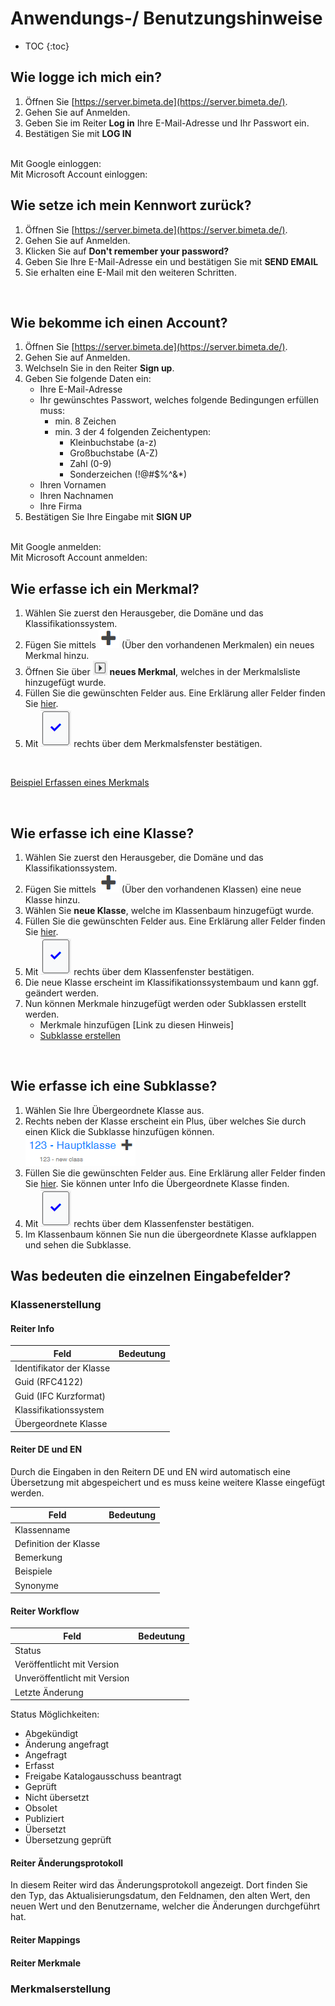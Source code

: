 # Anwendungs-/ Benutzungshinweise

* TOC
{:toc}

## Wie logge ich mich ein?

1. Öffnen Sie [https://server.bimeta.de](https://server.bimeta.de/).
2. Gehen Sie auf Anmelden.
4. Geben Sie im Reiter **Log in** Ihre E-Mail-Adresse und Ihr Passwort ein.
5. Bestätigen Sie mit **LOG IN**

<br>
Mit Google einloggen:


<br>
Mit Microsoft Account einloggen:


<br>

## Wie setze ich mein Kennwort zurück?

1. Öffnen Sie [https://server.bimeta.de](https://server.bimeta.de/).
2. Gehen Sie auf Anmelden.
3. Klicken Sie auf **Don't remember your password?**
4. Geben Sie Ihre E-Mail-Adresse ein und bestätigen Sie mit **SEND EMAIL**
5. Sie erhalten eine E-Mail mit den weiteren Schritten.

<br>

## Wie bekomme ich einen Account?

1. Öffnen Sie [https://server.bimeta.de](https://server.bimeta.de/).
2. Gehen Sie auf Anmelden.
3. Welchseln Sie in den Reiter **Sign up**.
4. Geben Sie folgende Daten ein:
   - Ihre E-Mail-Adresse
   - Ihr gewünschtes Passwort, welches folgende Bedingungen erfüllen muss:
     - min. 8 Zeichen
     - min. 3 der 4 folgenden Zeichentypen:
       - Kleinbuchstabe (a-z)
       - Großbuchstabe (A-Z)
       - Zahl (0-9)
       - Sonderzeichen (!@#$%^&*)
   - Ihren Vornamen
   - Ihren Nachnamen
   - Ihre Firma
5. Bestätigen Sie Ihre Eingabe mit **SIGN UP**

<br>
Mit Google anmelden:


<br>
Mit Microsoft Account anmelden:


<br>

## Wie erfasse ich ein Merkmal?
1. Wählen Sie zuerst den Herausgeber, die Domäne und das Klassifikationssystem.
2. Fügen Sie mittels ![Plus-Symbol](Bilder/Plus-Symbol.png) (Über den vorhandenen Merkmalen) ein neues Merkmal hinzu.
3. Öffnen Sie über ![AufklappenMerkmal](Bilder/AufklappenMerkmal.png) **neues Merkmal**, welches in der Merkmalsliste hinzugefügt wurde.
4. Füllen Sie die gewünschten Felder aus. Eine Erklärung aller Felder finden Sie [hier]().
5. Mit ![Bestaetigung](Bilder/Bestaetigung.png) rechts über dem Merkmalsfenster bestätigen.
<br>
  
[Beispiel Erfassen eines Merkmals](https://www.iorad.com/player/1815762/Erfassen-eines-Merkmals)


<br>


## Wie erfasse ich eine Klasse?
1. Wählen Sie zuerst den Herausgeber, die Domäne und das Klassifikationssystem.
2. Fügen Sie mittels ![Plus-Symbol](Bilder/Plus-Symbol.png) (Über den vorhandenen Klassen) eine neue Klasse hinzu.
3. Wählen Sie **neue Klasse**, welche im Klassenbaum hinzugefügt wurde.
4. Füllen Sie die gewünschten Felder aus. Eine Erklärung aller Felder finden Sie [hier]().
5. Mit ![Bestaetigung](Bilder/Bestaetigung.png) rechts über dem Klassenfenster bestätigen.
6. Die neue Klasse erscheint im Klassifikationssystembaum und kann ggf. geändert werden.
7. Nun können Merkmale hinzugefügt werden oder Subklassen erstellt werden.
   - Merkmale hinzufügen [Link zu diesen Hinweis]
   - [Subklasse erstellen](#wie-erfasse-ich-eine-subklasse)
   
<br>

## Wie erfasse ich eine Subklasse?
1. Wählen Sie Ihre Übergeordnete Klasse aus.
2. Rechts neben der Klasse erscheint ein Plus, über welches Sie durch einen Klick die Subklasse hinzufügen können.<br>
![HinzufügenSubklasse](Bilder/HinzufuegenSubklasse.png)
3. Füllen Sie die gewünschten Felder aus. Eine Erklärung aller Felder finden Sie [hier]().
   Sie können unter Info die Übergeordnete Klasse finden.
4. Mit ![Bestaetigung](Bilder/Bestaetigung.png) rechts über dem Klassenfenster bestätigen.
5. Im Klassenbaum können Sie nun die übergeordnete Klasse aufklappen und sehen die Subklasse.


## Was bedeuten die einzelnen Eingabefelder?
### Klassenerstellung
#### Reiter Info
Feld|Bedeutung
----|---------
Identifikator der Klasse|
Guid (RFC4122)|
Guid (IFC Kurzformat)|
Klassifikationssystem|
Übergeordnete Klasse|  

#### Reiter DE und EN
Durch die Eingaben in den Reitern DE und EN wird automatisch eine Übersetzung mit abgespeichert und es muss keine weitere Klasse eingefügt werden.

Feld|Bedeutung
----|---------
Klassenname|
Definition der Klasse|
Bemerkung|
Beispiele|
Synonyme|

#### Reiter Workflow
Feld|Bedeutung
----|---------
Status|
Veröffentlicht mit Version|
Unveröffentlicht mit Version|
Letzte Änderung|

Status Möglichkeiten:
- Abgekündigt
- Änderung angefragt
- Angefragt
- Erfasst
- Freigabe Katalogausschuss beantragt
- Geprüft
- Nicht übersetzt
- Obsolet
- Publiziert
- Übersetzt
- Übersetzung geprüft

#### Reiter Änderungsprotokoll
In diesem Reiter wird das Änderungsprotokoll angezeigt.
Dort finden Sie den Typ, das Aktualisierungsdatum, den Feldnamen, den alten Wert, den neuen Wert und den Benutzername, welcher die Änderungen durchgeführt hat.

#### Reiter Mappings

#### Reiter Merkmale


### Merkmalserstellung

   
